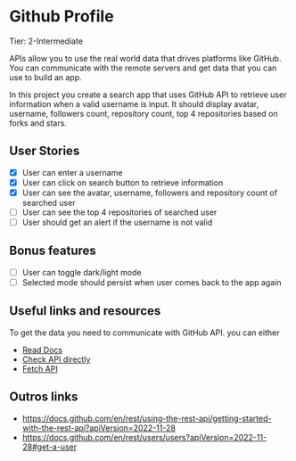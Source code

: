 # Github Profile
Tier: 2-Intermediate

APIs allow you to use the real world data that drives platforms like GitHub. You can communicate with the remote servers and get data that you can use to build an app.

In this project you create a search app that uses GitHub API to retrieve user information when a valid username is input. It should display avatar, username, followers count, repository count, top 4 repositories based on forks and stars.

## User Stories
- [x] User can enter a username
- [x] User can click on search button to retrieve information
- [x] User can see the avatar, username, followers and repository count of searched user
- [ ] User can see the top 4 repositories of searched user
- [ ] User should get an alert if the username is not valid

## Bonus features

- [ ] User can toggle dark/light mode
- [ ] Selected mode should persist when user comes back to the app again

## Useful links and resources

To get the data you need to communicate with GitHub API. you can either

* [Read Docs](https://docs.github.com/en/rest)
* [Check API directly](https://api.github.com/users/chaharshivam)
* [Fetch API](https://developer.mozilla.org/en-US/docs/Web/API/Fetch_API)

## Outros links
* https://docs.github.com/en/rest/using-the-rest-api/getting-started-with-the-rest-api?apiVersion=2022-11-28
* https://docs.github.com/en/rest/users/users?apiVersion=2022-11-28#get-a-user